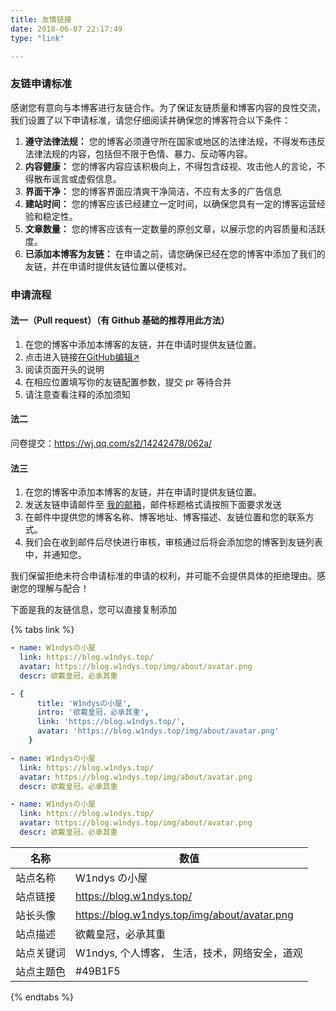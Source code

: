 ```yaml
---
title: 友情链接
date: 2018-06-07 22:17:49 
type: "link" 

---
```




### 友链申请标准

感谢您有意向与本博客进行友链合作。为了保证友链质量和博客内容的良性交流，我们设置了以下申请标准，请您仔细阅读并确保您的博客符合以下条件：

1. **遵守法律法规：** 您的博客必须遵守所在国家或地区的法律法规，不得发布违反法律法规的内容，包括但不限于色情、暴力、反动等内容。
2. **内容健康：** 您的博客内容应该积极向上，不得包含歧视、攻击他人的言论，不得散布谣言或虚假信息。
3. **界面干净：** 您的博客界面应清爽干净简洁，不应有太多的广告信息
4. **建站时间：** 您的博客应该已经建立一定时间，以确保您具有一定的博客运营经验和稳定性。
5. **文章数量：** 您的博客应该有一定数量的原创文章，以展示您的内容质量和活跃度。
6. **已添加本博客为友链：** 在申请之前，请您确保已经在您的博客中添加了我们的友链，并在申请时提供友链位置以便核对。

### 申请流程

#### 法一（Pull request）（有 Github 基础的推荐用此方法）

1. 在您的博客中添加本博客的友链，并在申请时提供友链位置。
2. 点击进入链接[在GitHub编辑↗️](https://github.com/W1ndys/blog.w1ndys.top/blob/main/source/_data/link.yml)
3. 阅读页面开头的说明
4. 在相应位置填写你的友链配置参数，提交 pr 等待合并
5. 请注意查看注释的添加须知

#### 法二

问卷提交：https://wj.qq.com/s2/14242478/062a/

#### 法三

1. 在您的博客中添加本博客的友链，并在申请时提供友链位置。
2. 发送友链申请邮件至 [我的邮箱](mailto:w1ndys@outlook.com)，邮件标题格式请按照下面要求发送
3. 在邮件中提供您的博客名称、博客地址、博客描述、友链位置和您的联系方式。
4. 我们会在收到邮件后尽快进行审核，审核通过后将会添加您的博客到友链列表中，并通知您。

我们保留拒绝未符合申请标准的申请的权利，并可能不会提供具体的拒绝理由。感谢您的理解与配合！

下面是我的友链信息，您可以直接复制添加

{% tabs link %}
<!-- tab butterfly -->

```yml
- name: W1ndysの小屋
  link: https://blog.w1ndys.top/
  avatar: https://blog.w1ndys.top/img/about/avatar.png
  descr: 欲戴皇冠，必承其重
```

<!-- endtab -->

<!-- tab fluid -->

```yml
- {
      title: 'W1ndysの小屋',
      intro: '欲戴皇冠，必承其重',
      link: 'https://blog.w1ndys.top/',
      avatar: 'https://blog.w1ndys.top/img/about/avatar.png'
    }
```

<!-- endtab -->

<!-- tab anzhiyu -->

```yml
- name: W1ndysの小屋
  link: https://blog.w1ndys.top/
  avatar: https://blog.w1ndys.top/img/about/avatar.png
  descr: 欲戴皇冠，必承其重
```

<!-- endtab -->

<!-- tab ☀️Volantis-->

```yml
- name: W1ndysの小屋
  link: https://blog.w1ndys.top/
  avatar: https://blog.w1ndys.top/img/about/avatar.png
  descr: 欲戴皇冠，必承其重
```

<!-- endtab -->

<!-- tab  🌴General-->

| 名称       | 数值                                          |
| ---------- | --------------------------------------------- |
| 站点名称   | W1ndys の小屋                                 |
| 站点链接   | https://blog.w1ndys.top/                      |
| 站长头像   | https://blog.w1ndys.top/img/about/avatar.png  |
| 站点描述   | 欲戴皇冠，必承其重                            |
| 站点关键词 | W1ndys, 个人博客， 生活，技术，网络安全，道观 |
| 站点主题色 | #49B1F5                                       |

<!-- endtab -->

{% endtabs %}
